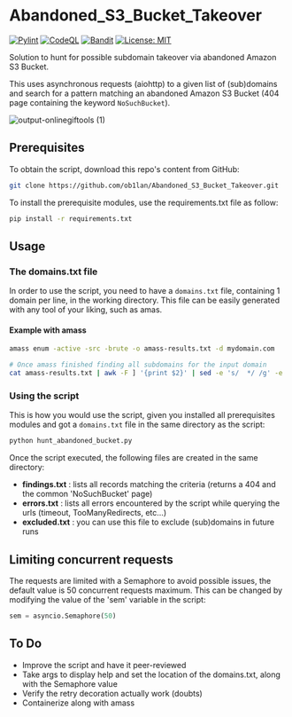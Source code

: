 # Abandoned_S3_Bucket_Takeover
[![Pylint](https://github.com/ob1lan/Abandoned_S3_Bucket_Takeover/actions/workflows/pylint.yml/badge.svg)](https://github.com/ob1lan/Abandoned_S3_Bucket_Takeover/actions/workflows/pylint.yml)  [![CodeQL](https://github.com/ob1lan/Abandoned_S3_Bucket_Takeover/actions/workflows/codeql.yml/badge.svg)](https://github.com/ob1lan/Abandoned_S3_Bucket_Takeover/actions/workflows/codeql.yml)  [![Bandit](https://github.com/ob1lan/Abandoned_S3_Bucket_Takeover/actions/workflows/bandit.yml/badge.svg)](https://github.com/ob1lan/Abandoned_S3_Bucket_Takeover/actions/workflows/bandit.yml)  [![License: MIT](https://img.shields.io/badge/License-MIT-yellow.svg)](https://opensource.org/licenses/MIT)

Solution to hunt for possible subdomain takeover via abandoned Amazon S3 Bucket.

This uses asynchronous requests (aiohttp) to a given list of (sub)domains and search for a pattern matching an abandoned Amazon S3 Bucket (404 page containing the keyword `NoSuchBucket`). 

![output-onlinegiftools (1)](https://user-images.githubusercontent.com/13363451/234264263-36c03a56-b5f8-4f85-8418-04c799956d4f.gif)

## Prerequisites
To obtain the script, download this repo's content from GitHub:
```sh
git clone https://github.com/ob1lan/Abandoned_S3_Bucket_Takeover.git
```
To install the prerequisite modules, use the requirements.txt file as follow:
```sh
pip install -r requirements.txt
```

## Usage
### The domains.txt file
In order to use the script, you need to have a `domains.txt` file, containing 1 domain per line, in the working directory. 
This file can be easily generated with any tool of your liking, such as amas. 

#### Example with amass
```sh
amass enum -active -src -brute -o amass-results.txt -d mydomain.com

# Once amass finished finding all subdomains for the input domain
cat amass-results.txt | awk -F ] '{print $2}' | sed -e 's/  */ /g' -e 's/^ *\(.*\) *$/\1/' > domains.txt
```
### Using the script
This is how you would use the script, given you installed all prerequisites modules and got a `domains.txt` file in the same directory as the script:
```sh
python hunt_abandoned_bucket.py
```
Once the script executed, the following files are created in the same directory:
- __findings.txt__ : lists all records matching the criteria (returns a 404 and the common 'NoSuchBucket' page)
- __errors.txt__ : lists all errors encountered by the script while querying the urls (timeout, TooManyRedirects, etc...)
- __excluded.txt__ : you can use this file to exclude (sub)domains in future runs
## Limiting concurrent requests
The requests are limited with a Semaphore to avoid possible issues, the default value is 50 concurrent requests maximum. This can be changed by modifying the value of the 'sem' variable in the script:
```python
sem = asyncio.Semaphore(50)
```
## To Do
- Improve the script and have it peer-reviewed
- Take args to display help and set the location of the domains.txt, along with the Semaphore value
- Verify the retry decoration actually work (doubts)
- Containerize along with amass
